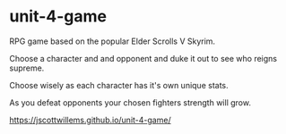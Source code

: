 # unit-4-game

RPG game based on the popular Elder Scrolls V Skyrim.

Choose a character and and opponent and duke it out to see who reigns supreme.

Choose wisely as each character has it's own unique stats.

As you defeat opponents your chosen fighters strength will grow.

https://jscottwillems.github.io/unit-4-game/
